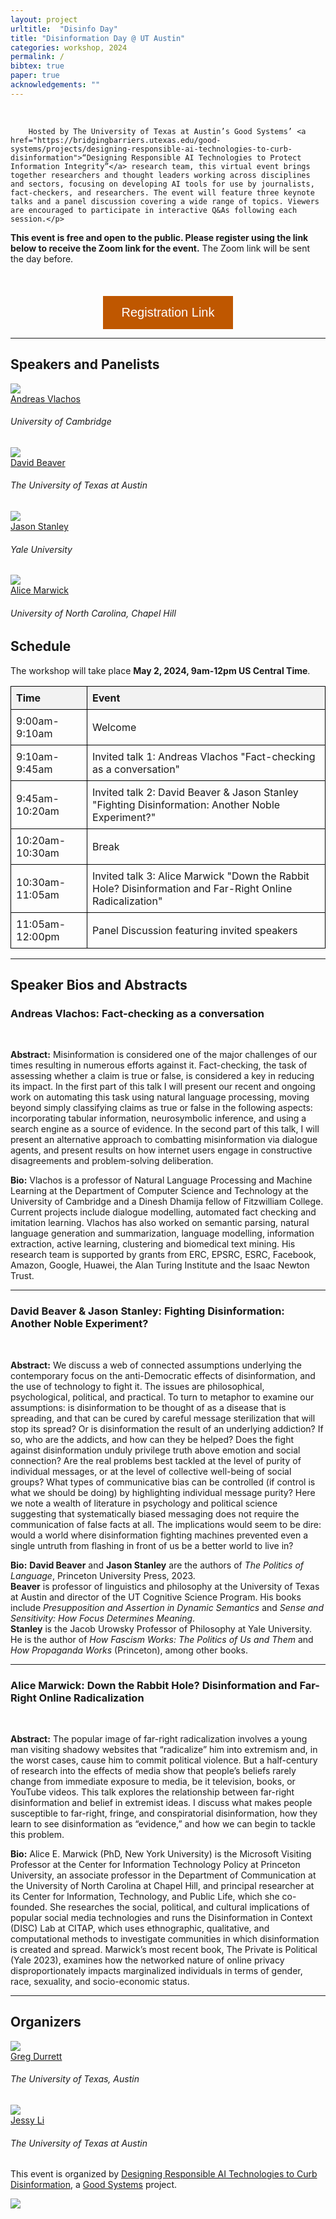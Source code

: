 ```yaml
---
layout: project
urltitle:  "Disinfo Day"
title: "Disinformation Day @ UT Austin"
categories: workshop, 2024 
permalink: /
bibtex: true
paper: true
acknowledgements: ""
---
```


<br />

<div class="row">
    <div class="col-xs-12">
        <p>

        Hosted by The University of Texas at Austin’s Good Systems’ <a href="https://bridgingbarriers.utexas.edu/good-systems/projects/designing-responsible-ai-technologies-to-curb-disinformation">“Designing Responsible AI Technologies to Protect Information Integrity”</a> research team, this virtual event brings together researchers and thought leaders working across disciplines and sectors, focusing on developing AI tools for use by journalists, fact-checkers, and researchers. The event will feature three keynote talks and a panel discussion covering a wide range of topics. Viewers are encouraged to participate in interactive Q&As following each session.</p>

<p><b>This event is free and open to the public. Please register using the link below to receive the Zoom link for the event.</b> The Zoom link will be sent the day before.</p>
    </div>
</div>

<br />


<div style="text-align: center; margin-top: 20px;">
<a href="https://forms.gle/cAvNbp9QJSbzRSbB7" style="text-decoration: none;">
        <button style="background-color: #BF5700; color: white; padding: 15px 30px; text-align: center; display: inline-block; font-size: 20px; border: none; cursor: pointer;">
            Registration Link
        </button>
    </a>
</div>

<hr />

<!-- Speakers -->
<div class="row" id="speakers">
  <div class="col-xs-12">
    <h2>Speakers and Panelists</h2>
  </div>
</div>
<div class="row">
  <div class="col-xs-6 col-lg-3">
    <a href="https://andreasvlachos.github.io/">
      <img class="people-pic" src="https://www.cst.cam.ac.uk/sites/www.cst.cam.ac.uk/files/images/profile/andreas_vlachos-web-3.jpg">
    </a>
    <div class="people-name">
      <a href="https://andreasvlachos.github.io/">Andreas Vlachos</a>
      <h6>University of Cambridge</h6>
    </div>
  </div>
  <div class="col-xs-6 col-lg-3">
    <a href="https://liberalarts.utexas.edu/linguistics/faculty/dib97">
      <img class="people-pic" src="static/img/people/david-beaver.png">
    </a>
    <div class="people-name">
      <a href="https://liberalarts.utexas.edu/linguistics/faculty/dib97">David Beaver</a>
      <h6>The University of Texas at Austin</h6>
    </div>
  </div>
  <div class="col-xs-6 col-lg-3">
    <a href="https://campuspress.yale.edu/jasonstanley/">
      <img class="people-pic" src="./static/img/people/jason-stanley.png">
    </a>
    <div class="people-name">
      <a href="https://campuspress.yale.edu/jasonstanley/">Jason Stanley</a>
      <h6>Yale University</h6>
    </div>
  </div>
  <div class="col-xs-6 col-lg-3">
    <a href="https://comm.unc.edu/people/department-faculty/alice-e-marwick/">
      <img class="people-pic" src="static/img/people/alice-marwick2.jpeg">
    </a>
    <div class="people-name">
      <a href="https://comm.unc.edu/people/department-faculty/alice-e-marwick/">Alice Marwick</a>
      <h6>University of North Carolina, Chapel Hill</h6>
    </div>
  </div>
</div> 

  
<div class="col-xs-12"  id="schedule">
    <h2>Schedule</h2>  
</div>

<p>The workshop will take place <b>May 2, 2024, 9am-12pm US Central Time</b>.

<style>
    table {
        width: 100%;
        border-collapse: collapse;
    }
    th, td {
        border: 1px solid black;
        padding: 8px;
        text-align: left;
    }
    th {
        background-color: #f2f2f2;
    }
</style>

<table>
    <tr>
        <th>Time</th>
        <th>Event</th>
    </tr>
    <tr>
        <td>9:00am-9:10am</td>
        <td>Welcome</td>
    </tr>
    <tr>
        <td>9:10am-9:45am</td>
        <td>Invited talk 1: Andreas Vlachos "Fact-checking as a conversation"</td>
    </tr>
    <tr>
        <td>9:45am-10:20am</td>
        <td>Invited talk 2: David Beaver & Jason Stanley "Fighting Disinformation: Another Noble Experiment?"</td>
    </tr>
    <tr>
        <td>10:20am-10:30am</td>
        <td>Break</td>
    </tr>
    <tr>
        <td>10:30am-11:05am</td>
        <td>Invited talk 3: Alice Marwick "Down the Rabbit Hole? Disinformation and Far-Right Online Radicalization"</td>
    </tr>
    <tr>
        <td>11:05am-12:00pm</td>
        <td>Panel Discussion featuring invited speakers</td>
    </tr>
</table>

<hr />
 

<div id="speaker-bios">
    <h2>Speaker Bios and Abstracts</h2>  
    <h3>Andreas Vlachos: Fact-checking as a conversation</h3>
    <br/>

<p><b>Abstract:</b> Misinformation is considered one of the major challenges of our times resulting in numerous efforts against it.  Fact-checking, the task of assessing whether a claim is true or false, is considered a key in reducing its impact. In the first part of this talk I will present our recent and ongoing work on automating this task using natural language processing, moving beyond simply classifying claims as true or false in the following aspects: incorporating tabular information, neurosymbolic inference, and using a search engine as a source of evidence. In the second part of this talk, I will present an alternative approach to combatting misinformation via dialogue agents, and present results on how internet users engage in constructive disagreements and problem-solving deliberation.

<p><b>Bio:</b> Vlachos is a professor of Natural Language Processing and Machine Learning at the Department of Computer Science and Technology at the University of Cambridge and a Dinesh Dhamija fellow of Fitzwilliam College. Current projects include dialogue modelling, automated fact checking and imitation learning. Vlachos has also worked on semantic parsing, natural language generation and summarization, language modelling, information extraction, active learning, clustering and biomedical text mining. His research team is supported by grants from ERC, EPSRC, ESRC, Facebook, Amazon, Google, Huawei, the Alan Turing Institute and the Isaac Newton Trust.
 
 <br>
 <hr/>
    <h3>David Beaver & Jason Stanley: Fighting Disinformation: Another Noble Experiment?</h3>
    <br/>
<p><b>Abstract:</b> We discuss a web of connected assumptions underlying the contemporary focus on the anti-Democratic effects of disinformation, and the use of technology to fight it. The issues are philosophical, psychological, political, and practical. To turn to metaphor to examine our assumptions: is disinformation to be thought of as a disease that is spreading, and that can be cured by careful message sterilization that will stop its spread? Or is disinformation the result of an underlying addiction? If so, who are the addicts, and how can they be helped? Does the fight against disinformation unduly privilege truth above emotion and social connection? Are the real problems best tackled at the level of purity of individual messages, or at the level of collective well-being of social groups? What types of communicative bias can be controlled (if control is what we should be doing) by highlighting individual message purity? Here we note a wealth of literature in psychology and political science suggesting that systematically biased messaging does not require the communication of false facts at all. The implications would seem to be dire: would a world where disinformation fighting machines prevented even a single untruth from flashing in front of us be a better world to live in?

<p><b>Bio:</b> <b>David Beaver</b> and <b>Jason Stanley</b> are the authors of <i>The Politics of Language</i>, Princeton University Press, 2023. <br/>
<b>Beaver</b> is professor of linguistics and philosophy at the University of Texas at Austin and director of the UT Cognitive Science Program. His books include <i>Presupposition and Assertion in Dynamic Semantics</i> and <i>Sense and Sensitivity: How Focus Determines Meaning</i>.  <br/>
<b>Stanley</b> is the Jacob Urowsky Professor of Philosophy at Yale University. He is the author of <i>How Fascism Works: The Politics of Us and Them</i> and <i>How Propaganda Works</i> (Princeton), among other books.

 <br>
 <hr/>
    <h3>Alice Marwick: Down the Rabbit Hole? Disinformation and Far-Right Online Radicalization</h3>
    <br/>

<p><b>Abstract:</b> The popular image of far-right radicalization involves a young man visiting shadowy websites that “radicalize” him into extremism and, in the worst cases, cause him to commit political violence. But a half-century of research into the effects of media show that people’s beliefs rarely change from immediate exposure to media, be it television, books, or YouTube videos. This talk explores the relationship between far-right disinformation and belief in extremist ideas. I discuss what makes people susceptible to far-right, fringe, and conspiratorial disinformation, how they learn to see disinformation as “evidence,” and how we can begin to tackle this problem.

<p><b>Bio:</b> Alice E. Marwick (PhD, New York University) is the Microsoft Visiting Professor at the Center for Information Technology Policy at Princeton University, an associate professor in the Department of Communication at the University of North Carolina at Chapel Hill, and principal researcher at its Center for Information, Technology, and Public Life, which she co-founded. She researches the social, political, and cultural implications of popular social media technologies and runs the Disinformation in Context (DISC) Lab at CITAP, which uses ethnographic, qualitative, and computational methods to investigate communities in which disinformation is created and spread. Marwick’s most recent book, The Private is Political (Yale 2023), examines how the networked nature of online privacy disproportionately impacts marginalized individuals in terms of gender, race, sexuality, and socio-economic status.



 <br>
 <hr/>

<!-- Organizers -->
<div class="row" id="organizers">
  <div class="col-xs-12">
    <h2>Organizers</h2>
  </div>
</div>

<div class="row">
  <div class="col-xs-6 col-lg-3">
    <a href="https://www.cs.utexas.edu/~gdurrett//">
      <img class="people-pic" src="https://www.cs.utexas.edu/~gdurrett/photo.png">
    </a>
    <div class="people-name">
      <a href="https://www.cs.utexas.edu/~gdurrett/">Greg Durrett</a>
      <h6>The University of Texas, Austin</h6>
    </div>
  </div>
  <div class="col-xs-6 col-lg-3">
    <a href="https://jessyli.com/">
      <img class="people-pic" src="https://jessyli.com/assets/images/me.jpg">
    </a>
    <div class="people-name">
      <a href="https://jessyli.com/">Jessy Li</a>
      <h6>The University of Texas at Austin</h6>
    </div>
  </div>
</div>

<p>This event is organized by <a href="https://bridgingbarriers.utexas.edu/good-systems/projects/designing-responsible-ai-technologies-to-curb-disinformation">Designing Responsible AI Technologies to Curb Disinformation</a>, a <a href="https://bridgingbarriers.utexas.edu/good-systems">Good Systems</a> project.


<div class="row">
  <div class="col-xs-6 col-lg-3">
      <img src="./static/img/good-systems.png">
  </div>
</div>


